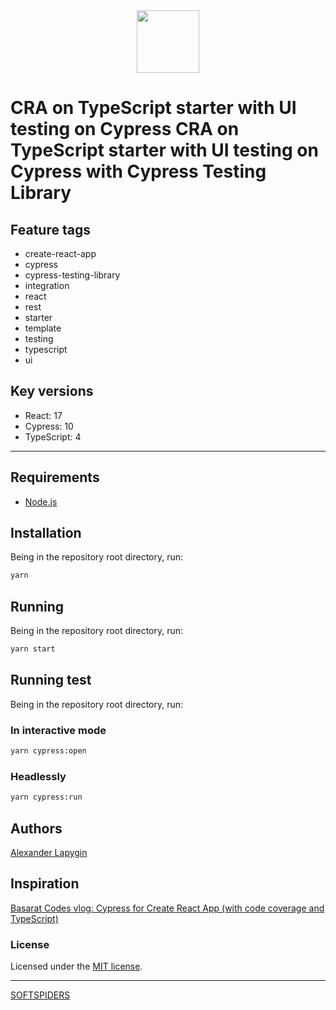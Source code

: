 <div align="center">
    <a href="https://github.com/softspiders/softspiders">
      <img src="https://avatars.githubusercontent.com/u/47006425?v=4"width="100" height="100"/>
    </a>
</div>

# CRA on TypeScript starter with UI testing on Cypress CRA on TypeScript starter with UI testing on Cypress with Cypress Testing Library

## Feature tags

- create-react-app
- cypress
- cypress-testing-library
- integration
- react
- rest
- starter
- template
- testing
- typescript
- ui

## Key versions

- React: 17
- Cypress: 10
- TypeScript: 4

---

## Requirements

* [Node.js](https://nodejs.org/en/download/package-manager/)

## Installation

Being in the repository root directory, run:

```sh
yarn
```

## Running

Being in the repository root directory, run:

```sh
yarn start
```

## Running test

Being in the repository root directory, run:

### In interactive mode

```sh
yarn cypress:open
```
### Headlessly

```sh
yarn cypress:run
```

## Authors

[Alexander Lapygin](https://github.com/AlexanderLapygin)

## Inspiration

[Basarat Codes vlog: Cypress for Create React App (with code coverage and TypeScript)](https://www.youtube.com/watch?v=Dsgegf15ccA)

### License

Licensed under the [MIT license](./LICENSE).

---

[SOFTSPIDERS](https://github.com/softspiders/softspiders)
